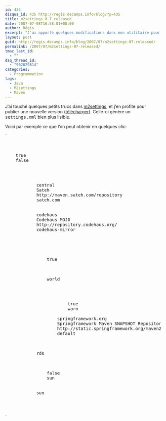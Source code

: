 ```yaml
---
id: 435
disqus_id: 435 http://regis.decamps.info/blog/?p=435
title: m2settings 0.7 released
date: 2007-07-08T16:58:01+00:00
author: Régis
excerpt: "J'ai apporté quelques modifications dans mon utilitaire pour éditier le fichier settings.xml de Maven et en profite pour sortir une nouvelle version."
layout: post
guid: http://regis.decamps.info/blog/2007/07/m2settings-07-released/
permalink: /2007/07/m2settings-07-released/
tmac_last_id:
  - ""
dsq_thread_id:
  - "902029814"
categories:
  - Programmation
tags:
  - Java
  - M2settings
  - Maven
---
```

J’ai touché quelques petits trucs dans [m2settings](http://code.google.com/p/m2settings/), et j’en profite pour publier une nouvelle version ([télécharger](http://m2settings.googlecode.com/files/m2settings-0.7-one-jar.jar)). Celle-ci génère un <tt>settings.xml</tt> bien plus lisible.

Voici par exemple ce que l’on peut obtenir en quelques clic:
  
`</p>
<pre>
<?xml version="1.0" encoding="UTF-8"?>
<settings xmlns="http://maven.apache.org/POM/4.0.0">
    <interactiveMode>true</interactiveMode>
    <offline>false</offline>
    <proxies/>
    <servers/>
    <mirrors>
        <mirror>
            <mirrorOf>central</mirrorOf>
            <name>Sateh</name>
            <url>http://maven.sateh.com/repository</url>
            <id>sateh.com</id>
        </mirror>
        <mirror>
            <mirrorOf>codehaus</mirrorOf>
            <name>Codehaus MOJO</name>
            <url>http://repository.codehaus.org/</url>
            <id>codehaus-mirror</id>
        </mirror>
    </mirrors>
    <profiles>
        <profile>
            <activation>
                <activeByDefault>true</activeByDefault>
                <file/>
            </activation>
            <properties>
                <hello>world</hello>
            </properties>
            <repositories>
                <repository>
                    <snapshots>
                        <enabled>true</enabled>
                        <checksumPolicy>warn</checksumPolicy>
                    </snapshots>
                    <id>springframework.org</id>
                    <name>Springframework Maven SNAPSHOT Repository</name>
                    <url>http://static.springframework.org/maven2-snapshots/</url>
                    <layout>default</layout>
                </repository>
            </repositories>
            <pluginRepositories/>
            <id>rds</id>
        </profile>
        <profile>
            <activation>
                <activeByDefault>false</activeByDefault>
                <jdk>sun</jdk>
                <file/>
            </activation>
            <id>sun</id>
        </profile>
    </profiles>
</settings>
</pre>
<p>`
